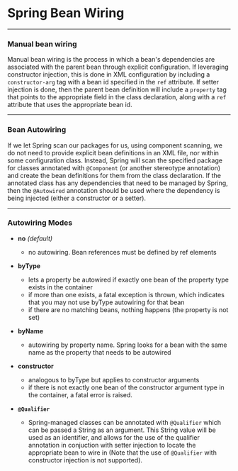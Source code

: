 # Spring Bean Wiring
---
### Manual bean wiring
Manual bean wiring is the process in which a bean's dependencies are associated with the parent bean through explicit configuration. If leveraging constructor injection, this is done in XML configuration by including a `constructor-arg` tag with a bean id specified in the `ref` attribute. If setter injection is done, then the parent bean definition will include a `property` tag that points to the appropriate field in the class declaration, along with a `ref` attribute that uses the appropriate bean id.

---
### Bean Autowiring
If we let Spring scan our packages for us, using component scanning, we do not need to provide explicit bean definitions in an XML file, nor within some configuration class. Instead, Spring will scan the specified package for classes annotated with `@Component` (or another stereotype annotation) and create the bean definitions for them from the class declaration. If the annotated class has any dependencies that need to be managed by Spring, then the `@Autowired` annotation should be used where the dependency is being injected (either a constructor or a setter).

---
### Autowiring Modes

- **no** _(default)_
    - no autowiring. Bean references must be defined by ref elements

- **byType**
    - lets a property be autowired if exactly one bean of the property type exists in the container 
    - if more than one exists, a fatal exception is thrown, which indicates that you may not use byType autowiring for that bean
    - if there are no matching beans, nothing happens (the property is not set)
	
- **byName**
    - autowiring by property name. Spring looks for a bean with the same name as the property that needs to be autowired

- **constructor**
    - analogous to byType but applies to constructor arguments
    - if there is not exactly one bean of the constructor argument type in the container, a fatal error is raised.
	
- **`@Qualifier`**
	- Spring-managed classes can be annotated with `@Qualifier` which can be passed a String as an argument. This String value will be used as an identifier, and allows for the use of the qualifier annotation in conjuction with setter injection to locate the appropriate bean to wire in (Note that the use of `@Qualifier` with constructor injection is not supported).

